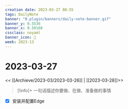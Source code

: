 ```yaml
---
creation date: 2023-03-27 08:55
tags: DailyNote
banner: "0.plugin/banners/daily-note-banner.gif"
banner_y: 0.5536
banner_x: 0.50168
cssclass: noyaml
banner_icon: 💌
week: 2023-13
---
```


# 2023-03-27

<< [[Archieve/2023-03/2023-03-26]] | [[2023-03-28]]>>


> [!info]+ 一句话描述你要做、在做、准备做的事情
> 


- [x] 安装并配置Edge

